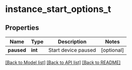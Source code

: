 # instance_start_options_t

## Properties
Name | Type | Description | Notes
------------ | ------------- | ------------- | -------------
**paused** | **int** | Start device paused | [optional] 

[[Back to Model list]](../README.md#documentation-for-models) [[Back to API list]](../README.md#documentation-for-api-endpoints) [[Back to README]](../README.md)


